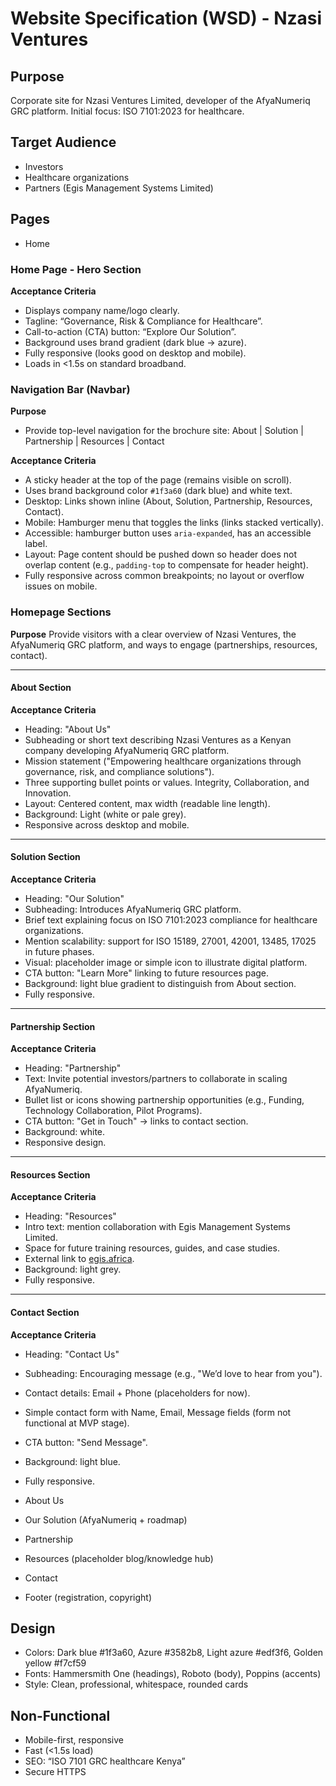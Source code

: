 # Website Specification (WSD) - Nzasi Ventures

## Purpose

Corporate site for Nzasi Ventures Limited, developer of the AfyaNumeriq GRC platform.
Initial focus: ISO 7101:2023 for healthcare.

## Target Audience

- Investors
- Healthcare organizations
- Partners (Egis Management Systems Limited)

## Pages

- Home

### Home Page - Hero Section

**Acceptance Criteria**

- Displays company name/logo clearly.
- Tagline: “Governance, Risk & Compliance for Healthcare”.
- Call-to-action (CTA) button: “Explore Our Solution”.
- Background uses brand gradient (dark blue → azure).
- Fully responsive (looks good on desktop and mobile).
- Loads in <1.5s on standard broadband.

### Navigation Bar (Navbar)

**Purpose**

- Provide top-level navigation for the brochure site: About | Solution | Partnership | Resources | Contact

**Acceptance Criteria**

- A sticky header at the top of the page (remains visible on scroll).
- Uses brand background color `#1f3a60` (dark blue) and white text.
- Desktop: Links shown inline (About, Solution, Partnership, Resources, Contact).
- Mobile: Hamburger menu that toggles the links (links stacked vertically).
- Accessible: hamburger button uses `aria-expanded`, has an accessible label.
- Layout: Page content should be pushed down so header does not overlap content (e.g., `padding-top` to compensate for header height).
- Fully responsive across common breakpoints; no layout or overflow issues on mobile.

### Homepage Sections

**Purpose**
Provide visitors with a clear overview of Nzasi Ventures, the AfyaNumeriq GRC platform, and ways to engage (partnerships, resources, contact).

---

#### About Section

**Acceptance Criteria**

- Heading: "About Us"
- Subheading or short text describing Nzasi Ventures as a Kenyan company developing AfyaNumeriq GRC platform.
- Mission statement ("Empowering healthcare organizations through governance, risk, and compliance solutions").
- Three supporting bullet points or values. Integrity, Collaboration, and Innovation.
- Layout: Centered content, max width (readable line length).
- Background: Light (white or pale grey).
- Responsive across desktop and mobile.

---

#### Solution Section

**Acceptance Criteria**

- Heading: "Our Solution"
- Subheading: Introduces AfyaNumeriq GRC platform.
- Brief text explaining focus on ISO 7101:2023 compliance for healthcare organizations.
- Mention scalability: support for ISO 15189, 27001, 42001, 13485, 17025 in future phases.
- Visual: placeholder image or simple icon to illustrate digital platform.
- CTA button: "Learn More" linking to future resources page.
- Background: light blue gradient to distinguish from About section.
- Fully responsive.

---

#### Partnership Section

**Acceptance Criteria**

- Heading: "Partnership"
- Text: Invite potential investors/partners to collaborate in scaling AfyaNumeriq.
- Bullet list or icons showing partnership opportunities (e.g., Funding, Technology Collaboration, Pilot Programs).
- CTA button: "Get in Touch" → links to contact section.
- Background: white.
- Responsive design.

---

#### Resources Section

**Acceptance Criteria**

- Heading: "Resources"
- Intro text: mention collaboration with Egis Management Systems Limited.
- Space for future training resources, guides, and case studies.
- External link to [egis.africa](https://www.egis.africa).
- Background: light grey.
- Fully responsive.

---

#### Contact Section

**Acceptance Criteria**

- Heading: "Contact Us"
- Subheading: Encouraging message (e.g., "We’d love to hear from you").
- Contact details: Email + Phone (placeholders for now).
- Simple contact form with Name, Email, Message fields (form not functional at MVP stage).
- CTA button: "Send Message".
- Background: light blue.
- Fully responsive.

- About Us
- Our Solution (AfyaNumeriq + roadmap)
- Partnership
- Resources (placeholder blog/knowledge hub)
- Contact
- Footer (registration, copyright)

## Design

- Colors: Dark blue #1f3a60, Azure #3582b8, Light azure #edf3f6, Golden yellow #f7cf59
- Fonts: Hammersmith One (headings), Roboto (body), Poppins (accents)
- Style: Clean, professional, whitespace, rounded cards

## Non-Functional

- Mobile-first, responsive
- Fast (<1.5s load)
- SEO: “ISO 7101 GRC healthcare Kenya”
- Secure HTTPS
